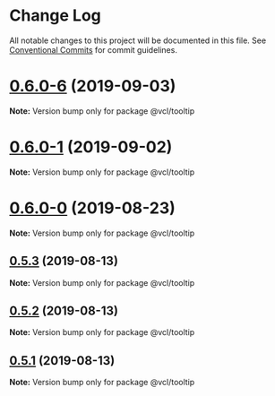 # Change Log

All notable changes to this project will be documented in this file.
See [Conventional Commits](https://conventionalcommits.org) for commit guidelines.

# [0.6.0-6](https://github.com/vcl/tooltip/compare/v0.6.0-5...v0.6.0-6) (2019-09-03)

**Note:** Version bump only for package @vcl/tooltip





# [0.6.0-1](https://github.com/vcl/tooltip/compare/v0.6.0-0...v0.6.0-1) (2019-09-02)

**Note:** Version bump only for package @vcl/tooltip





# [0.6.0-0](https://github.com/vcl/tooltip/compare/v0.5.4...v0.6.0-0) (2019-08-23)

**Note:** Version bump only for package @vcl/tooltip





## [0.5.3](https://github.com/vcl/tooltip/compare/v0.5.1...v0.5.3) (2019-08-13)

**Note:** Version bump only for package @vcl/tooltip





## [0.5.2](https://github.com/vcl/tooltip/compare/v0.5.1...v0.5.2) (2019-08-13)

**Note:** Version bump only for package @vcl/tooltip





## [0.5.1](https://github.com/vcl/tooltip/compare/v0.5.0...v0.5.1) (2019-08-13)

**Note:** Version bump only for package @vcl/tooltip
